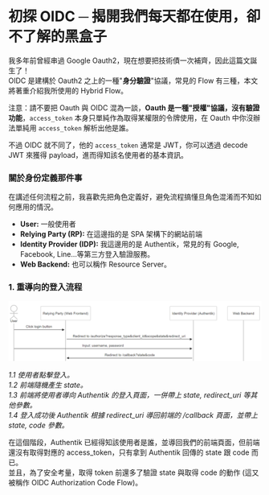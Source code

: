 # 初探 OIDC ─ 揭開我們每天都在使用，卻不了解的黑盒子

我多年前曾經串過 Google Oauth2，現在想要把技術債一次補齊，因此這篇文誕生了！<br>
OIDC 是建構於 Oauth2 之上的一種"**身分驗證**"協議，常見的 Flow 有三種，本文將著重介紹我所使用的 Hybrid Flow。<br>

注意：請不要把 Oauth 與 OIDC 混為一談，**Oauth 是一種"授權"協議，沒有驗證功能**，`access_token` 本身只單純作為取得某權限的令牌使用，在 Oauth 中你沒辦法單純用 `access_token` 解析出他是誰。<br>

不過 OIDC 就不同了，他的 `access_token` 通常是 JWT，你可以透過 decode JWT 來獲得 payload，進而得知該名使用者的基本資訊。

### 關於身份定義那件事

在講述任何流程之前，我喜歡先把角色定義好，避免流程搞懂旦角色混淆而不知如何應用的情況。

- **User:** 一般使用者
- **Relying Party (RP):** 在這邊指的是 SPA 架構下的網站前端
- **Identity Provider (IDP):** 我這邊用的是 Authentik，常見的有 Google, Facebook, Line...等第三方登入驗證服務。
- **Web Backend:** 也可以稱作 Resource Server。

### 1. 重導向的登入流程

<img src="../../images/my-first-oidc-research/login.PNG" width="1000" >

_1.1 使用者點擊登入。_<br>
_1.2 前端隨機產生 state。_<br>
_1.3 前端將使用者導向 Authentik 的登入頁面，一併帶上 state, redirect_uri 等其他參數。_<br>
_1.4 登入成功後 Authentik 根據 redirect_uri 導回前端的 /callback 頁面，並帶上 state, code 參數。_<br>

在這個階段，Authentik 已經得知該使用者是誰，並導回我們的前端頁面，但前端還沒有取得對應的 access_token，只有拿到 Authentik 回傳的 state 跟 code 而已。<br>
並且，為了安全考量，取得 token 前還多了驗證 state 與取得 code 的動作 (這又被稱作 OIDC Authorization Code Flow)。
